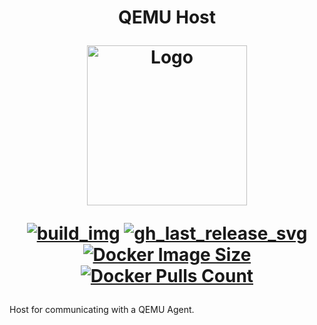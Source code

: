 <h1 align="center">QEMU Host
<br />
<p align="center">
<img src="https://github.com/qemu-tools/qemu-docker/raw/master/.github/logo.png" title="Logo" style="max-width:100%;" width="256" />
</p>

<div align="center">

[![build_img]][build_url]
[![gh_last_release_svg]][qemu-host-hub]
[![Docker Image Size]][qemu-host-hub]
[![Docker Pulls Count]][qemu-host-hub]

[build_url]: https://github.com/qemu-tools/qemu-host/actions
[qemu-host-hub]: https://hub.docker.com/r/qemux/qemu-host

[build_img]: https://github.com/qemu-tools/qemu-host/actions/workflows/build.yml/badge.svg
[Docker Image Size]: https://img.shields.io/docker/image-size/qemux/qemu-host/latest
[Docker Pulls Count]: https://img.shields.io/docker/pulls/qemux/qemu-host.svg?style=flat
[gh_last_release_svg]: https://img.shields.io/docker/v/qemux/qemu-host?arch=amd64&sort=date

</div></h1>
Host for communicating with a QEMU Agent.

